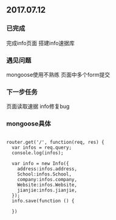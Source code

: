 ## 2017.07.12
### 已完成  
完成info页面
搭建info速据库
### 遇见问题

mongoose使用不熟练
页面中多个form提交
### 下一步任务  
页面读取速据
info修复bug

### mongoose具体

```

router.get('/', function(req, res) {
  var infos = req.query;
  console.log(infos);

  var info = new Info({
    address:infos.address,
    School:infos.School,
    company:infos.company,
    Website:infos.Website,
    jianjie:infos.jianjie,
  });
  info.save(function () {

  })

```
